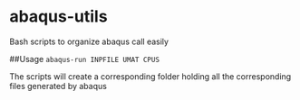 # abaqus-utils
Bash scripts to organize abaqus call easily

##Usage
`abaqus-run INPFILE UMAT CPUS`

The scripts will create a corresponding folder holding all the corresponding files generated by abaqus
